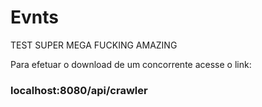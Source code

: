 # Evnts
TEST SUPER MEGA FUCKING AMAZING

Para efetuar o download de um concorrente acesse o link:

### localhost:8080/api/crawler
